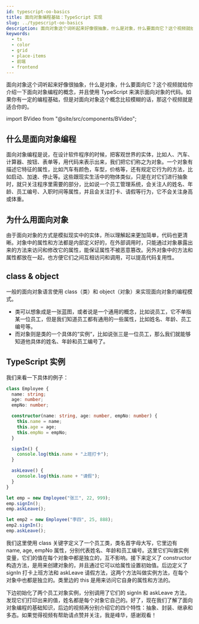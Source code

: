 ```yaml
---
id: typescript-oo-basics
title: 面向对象编程基础：TypeScript 实现
slug: ../typescript-oo-basics
description: 面向对象这个词听起来好像很抽象，什么是对象，什么要面向它？这个视频就给你介绍一下面向对象编程的概念，并且使用 TypeScript 来演示面向对象的代码。如果你有一定的编程基础，但是对面向对象这个概念比较模糊的话，那这个视频就是适合你的。
keywords:
  - ts
  - color
  - grid
  - place-items
  - 前端
  - frontend
---
```


面向对象这个词听起来好像很抽象，什么是对象，什么要面向它？这个视频就给你介绍一下面向对象编程的概念，并且使用 TypeScript 来演示面向对象的代码。如果你有一定的编程基础，但是对面向对象这个概念比较模糊的话，那这个视频就是适合你的。

import BVideo from "@site/src/components/BVideo";

<BVideo src="//player.bilibili.com/player.html?aid=541054631&bvid=BV1ai4y1x7zG&cid=202085645&page=1"/>

## 什么是面向对象编程

面向对象编程是说，在设计软件程序的时候，把客观世界的实体，比如人、汽车、计算器、按钮、表单等，用代码来表示出来，我们把它们称之为对象。一个对象有描述它特征的属性，比如汽车有颜色，车型，价格等，还有规定它行为的方法，比如启动、加速、停止等。这些跟现实生活中的物体类似，只是在对它们进行抽象时，就只关注程序里需要的部分，比如说一个员工管理系统，会关注人的姓名、年龄、员工编号、入职时间等属性，并且会关注打卡、请假等行为，它不会关注身高或体重。

## 为什么用面向对象

由于面向对象的方式是模拟现实中的实体，所以理解起来更加简单，代码也更清晰。对象中的属性和方法都是内部定义好的，在外部调用时，只能通过对象暴露出来的方法来访问和修改它的属性，能保证属性不被恶意篡改。另外对象中的方法和属性都放在一起，也方便它们之间互相访问和调用，可以提高代码复用性。

## class & object

一般的面向对象语言使用 class（类）和 object（对象）来实现面向对象的编程模式。

- 类可以想象成是一张蓝图，或者说是一个通用的概念，比如说员工，它不单指某一位员工，但是我们知道员工都有通用的一些属性，比如姓名、年龄、员工编号等。
- 而对象则是类的一个具体的“实例“，比如说张三是一位员工，那么我们就能够知道他具体的姓名、年龄和员工编号了。

## TypeScript 实例

我们来看一下具体的例子：

```typescript
class Employee {
  name: string;
  age: number;
  empNo: number;

  constructor(name: string, age: number, empNo: number) {
    this.name = name;
    this.age = age;
    this.empNo = empNo;
  }

  signIn() {
    console.log(this.name + "上班打卡");
  }

  askLeave() {
    console.log(this.name + "请假");
  }
}

let emp = new Employee("张三", 22, 999);
emp.signIn();
emp.askLeave();

let emp2 = new Employee("李四", 25, 888);
emp2.signIn();
emp.askLeave();
```

我们这里使用 class 关键字定义了一个员工类，类名首字母大写，它里边有 name, age, empNo 属性，分别代表姓名、年龄和员工编号。这里它们叫做实例变量，它们的值在每个对象中都是独立的，互不影响。接下来定义了 constructor 构造方法，是用来创建对象的，并且通过它可以给属性设置初始值。后边定义了 signIn 打卡上班方法和 askLeave 请假方法，这两个方法叫做实例方法，在每个对象中也都是独立的。类里边的 this 是用来访问它自身的属性和方法的。

下边初始化了两个员工对象实例，分别调用了它们的 signIn 和 askLeave 方法，发现它们打印出来的值，姓名都是每个对象它自己的。好了，现在我们了解了面向对象编程的基础知识，后边的视频再分别介绍它的四个特性：抽象、封装、继承和多态。如果觉得视频有帮助请点赞并关注，我是峰华，感谢观看！
